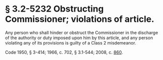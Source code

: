 # § 3.2-5232 Obstructing Commissioner; violations of article.

<p>Any person who shall hinder or obstruct the Commissioner in the discharge of the authority or duty imposed upon him by this article, and any person violating any of its provisions is guilty of a Class 2 misdemeanor.</p><p>Code 1950, § 3-414; 1966, c. 702, § 3.1-544; 2008, c. <a href='http://lis.virginia.gov/cgi-bin/legp604.exe?081+ful+CHAP0860'>860</a>.</p>